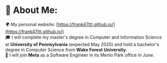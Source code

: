 # 💫 About Me:
🌍 My personal website: [https://frank47ltt.github.io/](https://frank47ltt.github.io/)  
🎓 I will complete my master's degree in Computer and Information Science at **University of Pennsylvania** (expected May 2025) and hold a bachelor's degree in Computer Science from **Wake Forest University**.  
💼 I will join **Meta** as a Software Engineer in its Menlo Park office in June.  

<!--START_SECTION:waka-->
<!--END_SECTION:waka-->
